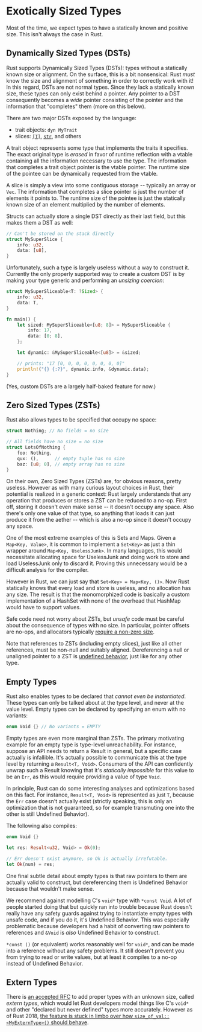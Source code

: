 # Exotically Sized Types

Most of the time, we expect types to have a statically known and positive size.
This isn't always the case in Rust.

## Dynamically Sized Types (DSTs)

Rust supports Dynamically Sized Types (DSTs): types without a statically
known size or alignment. On the surface, this is a bit nonsensical: Rust *must*
know the size and alignment of something in order to correctly work with it! In
this regard, DSTs are not normal types. Since they lack a statically known
size, these types can only exist behind a pointer. Any pointer to a
DST consequently becomes a *wide* pointer consisting of the pointer and the
information that "completes" them (more on this below).

There are two major DSTs exposed by the language:

* trait objects: `dyn MyTrait`
* slices: [`[T]`][slice], [`str`], and others

A trait object represents some type that implements the traits it specifies.
The exact original type is *erased* in favor of runtime reflection
with a vtable containing all the information necessary to use the type.
The information that completes a trait object pointer is the vtable pointer.
The runtime size of the pointee can be dynamically requested from the vtable.

A slice is simply a view into some contiguous storage -- typically an array or
`Vec`. The information that completes a slice pointer is just the number of elements
it points to. The runtime size of the pointee is just the statically known size
of an element multiplied by the number of elements.

Structs can actually store a single DST directly as their last field, but this
makes them a DST as well:

```rust
// Can't be stored on the stack directly
struct MySuperSlice {
    info: u32,
    data: [u8],
}
```

Unfortunately, such a type is largely useless without a way to construct it. Currently the
only properly supported way to create a custom DST is by making your type generic
and performing an *unsizing coercion*:

```rust
struct MySuperSliceable<T: ?Sized> {
    info: u32,
    data: T,
}

fn main() {
    let sized: MySuperSliceable<[u8; 8]> = MySuperSliceable {
        info: 17,
        data: [0; 8],
    };

    let dynamic: &MySuperSliceable<[u8]> = &sized;

    // prints: "17 [0, 0, 0, 0, 0, 0, 0, 0]"
    println!("{} {:?}", dynamic.info, &dynamic.data);
}
```

(Yes, custom DSTs are a largely half-baked feature for now.)

## Zero Sized Types (ZSTs)

Rust also allows types to be specified that occupy no space:

```rust
struct Nothing; // No fields = no size

// All fields have no size = no size
struct LotsOfNothing {
    foo: Nothing,
    qux: (),      // empty tuple has no size
    baz: [u8; 0], // empty array has no size
}
```

On their own, Zero Sized Types (ZSTs) are, for obvious reasons, pretty useless.
However as with many curious layout choices in Rust, their potential is realized
in a generic context: Rust largely understands that any operation that produces
or stores a ZST can be reduced to a no-op. First off, storing it doesn't even
make sense -- it doesn't occupy any space. Also there's only one value of that
type, so anything that loads it can just produce it from the aether -- which is
also a no-op since it doesn't occupy any space.

One of the most extreme examples of this is Sets and Maps. Given a
`Map<Key, Value>`, it is common to implement a `Set<Key>` as just a thin wrapper
around `Map<Key, UselessJunk>`. In many languages, this would necessitate
allocating space for UselessJunk and doing work to store and load UselessJunk
only to discard it. Proving this unnecessary would be a difficult analysis for
the compiler.

However in Rust, we can just say that  `Set<Key> = Map<Key, ()>`. Now Rust
statically knows that every load and store is useless, and no allocation has any
size. The result is that the monomorphized code is basically a custom
implementation of a HashSet with none of the overhead that HashMap would have to
support values.

Safe code need not worry about ZSTs, but *unsafe* code must be careful about the
consequence of types with no size. In particular, pointer offsets are no-ops,
and allocators typically [require a non-zero size][alloc].

Note that references to ZSTs (including empty slices), just like all other
references, must be non-null and suitably aligned. Dereferencing a null or
unaligned pointer to a ZST is [undefined behavior][ub], just like for any other
type.

[alloc]: ../std/alloc/trait.GlobalAlloc.html#tymethod.alloc
[ub]: what-unsafe-does.html

## Empty Types

Rust also enables types to be declared that *cannot even be instantiated*. These
types can only be talked about at the type level, and never at the value level.
Empty types can be declared by specifying an enum with no variants:

```rust
enum Void {} // No variants = EMPTY
```

Empty types are even more marginal than ZSTs. The primary motivating example for
an empty type is type-level unreachability. For instance, suppose an API needs to
return a Result in general, but a specific case actually is infallible. It's
actually possible to communicate this at the type level by returning a
`Result<T, Void>`. Consumers of the API can confidently unwrap such a Result
knowing that it's *statically impossible* for this value to be an `Err`, as
this would require providing a value of type `Void`.

In principle, Rust can do some interesting analyses and optimizations based
on this fact. For instance, `Result<T, Void>` is represented as just `T`,
because the `Err` case doesn't actually exist (strictly speaking, this is only
an optimization that is not guaranteed, so for example transmuting one into the
other is still Undefined Behavior).

The following also compiles:

```rust
enum Void {}

let res: Result<u32, Void> = Ok(0);

// Err doesn't exist anymore, so Ok is actually irrefutable.
let Ok(num) = res;
```

One final subtle detail about empty types is that raw pointers to them are
actually valid to construct, but dereferencing them is Undefined Behavior
because that wouldn't make sense.

We recommend against modelling C's `void*` type with `*const Void`.
A lot of people started doing that but quickly ran into trouble because
Rust doesn't really have any safety guards against trying to instantiate
empty types with unsafe code, and if you do it, it's Undefined Behavior.
This was especially problematic because developers had a habit of converting
raw pointers to references and `&Void` is *also* Undefined Behavior to
construct.

`*const ()` (or equivalent) works reasonably well for `void*`, and can be made
into a reference without any safety problems. It still doesn't prevent you from
trying to read or write values, but at least it compiles to a no-op instead
of Undefined Behavior.

## Extern Types

There is [an accepted RFC][extern-types] to add proper types with an unknown size,
called *extern types*, which would let Rust developers model things like C's `void*`
and other "declared but never defined" types more accurately. However as of
Rust 2018, [the feature is stuck in limbo over how `size_of_val::<MyExternType>()`
should behave][extern-types-issue].

[extern-types]: https://github.com/rust-lang/rfcs/blob/master/text/1861-extern-types.md
[extern-types-issue]: https://github.com/rust-lang/rust/issues/43467
[`str`]: ../std/primitive.str.html
[slice]: ../std/primitive.slice.html
